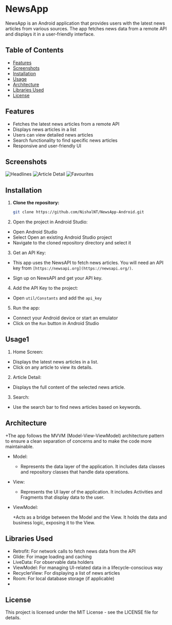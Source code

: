 # NewsApp

NewsApp is an Android application that provides users with the latest news articles from various sources. The app fetches news data from a remote API and displays it in a user-friendly interface.

## Table of Contents

- [Features](#features)
- [Screenshots](#screenshots)
- [Installation](#installation)
- [Usage](#usage)
- [Architecture](#architecture)
- [Libraries Used](#libraries-used)
- [License](#license)

## Features

- Fetches the latest news articles from a remote API
- Displays news articles in a list
- Users can view detailed news articles
- Search functionality to find specific news articles
- Responsive and user-friendly UI

## Screenshots
![Headlines](screenshots/headlines.jpg)
![Article Detail](screenshots/headlines2.jpg)
![Favourites](screenshots/fav.jpg)

## Installation

1. **Clone the repository:**

   ```bash
   git clone https://github.com/NishalNT/NewsApp-Android.git
   ```
2. Open the project in Android Studio:

  + Open Android Studio
  + Select Open an existing Android Studio project
  + Navigate to the cloned repository directory and select it
  
3. Get an API Key:

  + This app uses the NewsAPI to fetch news articles. You will need an API key from `[https://newsapi.org](https://newsapi.org/)`.

  + Sign up on NewsAPI and get your API key.
4. Add the API Key to the project:
  + Open `util/Constants` and add the `api_key`
  
5. Run the app:

  + Connect your Android device or start an emulator
  + Click on the `Run` button in Android Studio
## Usage1
1. Home Screen:

  + Displays the latest news articles in a list.
  + Click on any article to view its details.
2. Article Detail:

  + Displays the full content of the selected news article.
3. Search:

  + Use the search bar to find news articles based on keywords.
## Architecture
 +The app follows the MVVM (Model-View-ViewModel) architecture pattern to ensure a clean separation of concerns and to make the code more maintainable.

   + Model:

     + Represents the data layer of the application. It includes data classes and repository classes that handle data operations.
   + View:

     + Represents the UI layer of the application. It includes Activities and Fragments that display data to the user.
   + ViewModel:

     +Acts as a bridge between the Model and the View. It holds the data and business logic, exposing it to the View.
## Libraries Used
+ Retrofit: For network calls to fetch news data from the API
+ Glide: For image loading and caching
+ LiveData: For observable data holders
+ ViewModel: For managing UI-related data in a lifecycle-conscious way
+ RecyclerView: For displaying a list of news articles
+ Room: For local database storage (if applicable)
+ 
## License
This project is licensed under the MIT License - see the LICENSE file for details.
